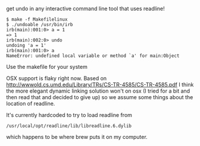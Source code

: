 get undo in any interactive command line tool that uses readline!

    $ make -f Makefilelinux
    $ ./undoable /usr/bin/irb
    irb(main):001:0> a = 1
    => 1
    irb(main):002:0> undo
    undoing 'a = 1'
    irb(main):001:0> a
    NameError: undefined local variable or method `a' for main:Object

Use the makefile for your system


OSX support is flaky right now.
Based on http://wwwold.cs.umd.edu/Library/TRs/CS-TR-4585/CS-TR-4585.pdf I think the more elegant dynamic linking solution won't on osx (I tried for a bit and then read that and decided to give up) so we assume some things about the location of readline.

It's currently hardcoded to try to load readline from

    /usr/local/opt/readline/lib/libreadline.6.dylib

which happens to be where brew puts it on my computer.
